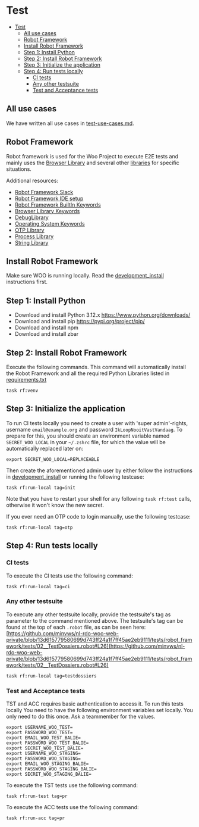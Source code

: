 # Test

- [Test](#test)
  - [All use cases](#all-use-cases)
  - [Robot Framework](#robot-framework)
  - [Install Robot Framework](#install-robot-framework)
  - [Step 1: Install Python](#step-1-install-python)
  - [Step 2: Install Robot Framework](#step-2-install-robot-framework)
  - [Step 3: Initialize the application](#step-3-initialize-the-application)
  - [Step 4: Run tests locally](#step-4-run-tests-locally)
    - [CI tests](#ci-tests)
    - [Any other testsuite](#any-other-testsuite)
    - [Test and Acceptance tests](#test-and-acceptance-tests)

## All use cases

We have written all use cases in [test-use-cases.md](test-use-cases.md).

## Robot Framework

Robot framework is used for the Woo Project to execute E2E tests and mainly uses the [Browser Library](https://robotframework-browser.org) and several other [libraries](../tests/robot_framework/Libraries.resource) for specific situations.

Additional resources:

- [Robot Framework Slack](https://rf-invite.herokuapp.com)
- [Robot Framework IDE setup](https://docs.robotframework.org/docs/getting_started/ide)
- [Robot Framework BuiltIn Keywords](https://robotframework.org/robotframework/latest/libraries/BuiltIn.html)
- [Browser Library Keywords](https://marketsquare.github.io/robotframework-browser/Browser.html)
- [DebugLibrary](https://github.com/xyb/robotframework-debuglibrary/)
- [Operating System Keywords](https://robotframework.org/robotframework/latest/libraries/OperatingSystem.html)
- [OTP Library](https://github.com/formulatedautomation/robotframework-otp?tab=readme-ov-file)
- [Process Library](https://robotframework.org/robotframework/latest/libraries/Process.html)
- [String Library](https://robotframework.org/robotframework/latest/libraries/String.html)

## Install Robot Framework

Make sure WOO is running locally. Read the [development_install](development_install.md) instructions first.

## Step 1: Install Python

- Download and install Python 3.12.x <https://www.python.org/downloads/>
- Download and install pip <https://pypi.org/project/pip/>
- Download and install npm
- Download and install zbar

## Step 2: Install Robot Framework

Execute the following commands. This command will automatically install the Robot Framework and all the required Python Libraries listed in [requirements.txt](../tests/robot_framework/requirements.txt)

```shell
task rf:venv
```

## Step 3: Initialize the application

To run CI tests locally you need to create a user with 'super admin'-rights, username `email@example.org` and password `IkLoopNooitVastVandaag`.
To prepare for this, you should create an environment variable named `SECRET_WOO_LOCAL` in your  `~/.zshrc` file, for which the value will be automatically replaced later on:

```shell
export SECRET_WOO_LOCAL=REPLACEABLE
```

Then create the aforementioned admin user by either follow the instructions in [development_install](development_install.md) or running the following testcase:

```shell
task rf:run-local tag=init
```

Note that you have to restart your shell for any following `task rf:test` calls, otherwise it won't know the new secret.

If you ever need an OTP code to login manually, use the following testcase:

```shell
task rf:run-local tag=otp
```

## Step 4: Run tests locally

### CI tests

To execute the CI tests use the following command:

```shell
task rf:run-local tag=ci
```

### Any other testsuite

To execute any other testsuite locally, provide the testsuite's tag as parameter to the command mentioned above. The testsuite's tag can be found at the top of each `.robot` file, as can be seen here: [https://github.com/minvws/nl-rdo-woo-web-private/blob/13d615779580699d743ff24a1f7ff45ae2eb9111/tests/robot_framework/tests/02__TestDossiers.robot#L26](https://github.com/minvws/nl-rdo-woo-web-private/blob/13d615779580699d743ff24a1f7ff45ae2eb9111/tests/robot_framework/tests/02__TestDossiers.robot#L26)

```shell
task rf:run-local tag=testdossiers
```

### Test and Acceptance tests

TST and ACC requires basic authentication to access it. To run this tests locally You need to have the following environment variables set locally. You only need to do this once. Ask a teammember for the values.

```shell
export USERNAME_WOO_TEST=
export PASSWORD_WOO_TEST=
export EMAIL_WOO_TEST_BALIE=
export PASSWORD_WOO_TEST_BALIE=
export SECRET_WOO_TEST_BALIE=
export USERNAME_WOO_STAGING=
export PASSWORD_WOO_STAGING=
export EMAIL_WOO_STAGING_BALIE=
export PASSWORD_WOO_STAGING_BALIE=
export SECRET_WOO_STAGING_BALIE=
```

To execute the TST tests use the following command:

```shell
task rf:run-test tag=pr
```

To execute the ACC tests use the following command:

```shell
task rf:run-acc tag=pr
```
